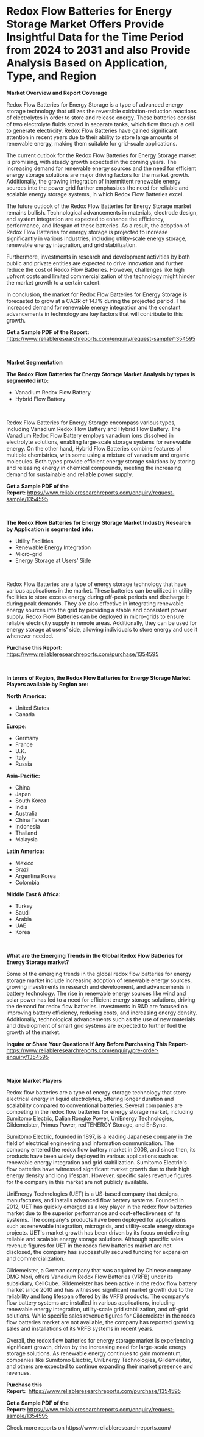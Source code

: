 <p><h1>Redox Flow Batteries for Energy Storage Market Offers Provide Insightful Data for the Time Period from 2024 to 2031 and also Provide Analysis Based on Application, Type, and Region</h1></p><p><strong>Market Overview and Report Coverage</strong></p>
<p><p>Redox Flow Batteries for Energy Storage is a type of advanced energy storage technology that utilizes the reversible oxidation-reduction reactions of electrolytes in order to store and release energy. These batteries consist of two electrolyte fluids stored in separate tanks, which flow through a cell to generate electricity. Redox Flow Batteries have gained significant attention in recent years due to their ability to store large amounts of renewable energy, making them suitable for grid-scale applications.</p><p>The current outlook for the Redox Flow Batteries for Energy Storage market is promising, with steady growth expected in the coming years. The increasing demand for renewable energy sources and the need for efficient energy storage solutions are major driving factors for the market growth. Additionally, the growing integration of intermittent renewable energy sources into the power grid further emphasizes the need for reliable and scalable energy storage systems, in which Redox Flow Batteries excel.</p><p>The future outlook of the Redox Flow Batteries for Energy Storage market remains bullish. Technological advancements in materials, electrode design, and system integration are expected to enhance the efficiency, performance, and lifespan of these batteries. As a result, the adoption of Redox Flow Batteries for energy storage is projected to increase significantly in various industries, including utility-scale energy storage, renewable energy integration, and grid stabilization.</p><p>Furthermore, investments in research and development activities by both public and private entities are expected to drive innovation and further reduce the cost of Redox Flow Batteries. However, challenges like high upfront costs and limited commercialization of the technology might hinder the market growth to a certain extent.</p><p>In conclusion, the market for Redox Flow Batteries for Energy Storage is forecasted to grow at a CAGR of 14.1% during the projected period. The increased demand for renewable energy integration and the constant advancements in technology are key factors that will contribute to this growth.</p></p>
<p><strong>Get a Sample PDF of the Report:</strong> <a href="https://www.reliableresearchreports.com/enquiry/request-sample/1354595">https://www.reliableresearchreports.com/enquiry/request-sample/1354595</a></p>
<p>&nbsp;</p>
<p><strong>Market Segmentation</strong></p>
<p><strong>The Redox Flow Batteries for Energy Storage Market Analysis by types is segmented into:</strong></p>
<p><ul><li>Vanadium Redox Flow Battery</li><li>Hybrid Flow Battery</li></ul></p>
<p>&nbsp;</p>
<p><p>Redox Flow Batteries for Energy Storage encompass various types, including Vanadium Redox Flow Battery and Hybrid Flow Battery. The Vanadium Redox Flow Battery employs vanadium ions dissolved in electrolyte solutions, enabling large-scale storage systems for renewable energy. On the other hand, Hybrid Flow Batteries combine features of multiple chemistries, with some using a mixture of vanadium and organic molecules. Both types provide efficient energy storage solutions by storing and releasing energy in chemical compounds, meeting the increasing demand for sustainable and reliable power supply.</p></p>
<p><strong>Get a Sample PDF of the Report:</strong>&nbsp;<a href="https://www.reliableresearchreports.com/enquiry/request-sample/1354595">https://www.reliableresearchreports.com/enquiry/request-sample/1354595</a></p>
<p>&nbsp;</p>
<p><strong>The Redox Flow Batteries for Energy Storage Market Industry Research by Application is segmented into:</strong></p>
<p><ul><li>Utility Facilities</li><li>Renewable Energy Integration</li><li>Micro-grid</li><li>Energy Storage at Users' Side</li></ul></p>
<p>&nbsp;</p>
<p><p>Redox Flow Batteries are a type of energy storage technology that have various applications in the market. These batteries can be utilized in utility facilities to store excess energy during off-peak periods and discharge it during peak demands. They are also effective in integrating renewable energy sources into the grid by providing a stable and consistent power supply. Redox Flow Batteries can be deployed in micro-grids to ensure reliable electricity supply in remote areas. Additionally, they can be used for energy storage at users' side, allowing individuals to store energy and use it whenever needed.</p></p>
<p><strong>Purchase this Report:</strong>&nbsp; <a href="https://www.reliableresearchreports.com/purchase/1354595">https://www.reliableresearchreports.com/purchase/1354595</a></p>
<p>&nbsp;</p>
<p><strong>In terms of Region, the Redox Flow Batteries for Energy Storage Market Players available by Region are:</strong></p>
<p>
    <p> <strong> North America: </strong>
        <ul>
            <li>United States</li>
            <li>Canada</li>
        </ul>
        </p> 
    <p> <strong> Europe: </strong>
        <ul>
            <li>Germany</li>
            <li>France</li>
            <li>U.K.</li>
            <li>Italy</li>
            <li>Russia</li>
        </ul>
        </p> 
    <p> <strong> Asia-Pacific: </strong>
        <ul>
            <li>China</li>
            <li>Japan</li>
            <li>South Korea</li>
            <li>India</li>
            <li>Australia</li>
            <li>China Taiwan</li>
            <li>Indonesia</li>
            <li>Thailand</li>
            <li>Malaysia</li>
        </ul>
        </p> 
    <p> <strong> Latin America: </strong>
        <ul>
            <li>Mexico</li>
            <li>Brazil</li>
            <li>Argentina Korea</li>
            <li>Colombia</li>
        </ul>
        </p> 
    <p> <strong> Middle East & Africa: </strong>
        <ul>
            <li>Turkey</li>
            <li>Saudi</li>
            <li>Arabia</li>
            <li>UAE</li>
            <li>Korea</li>
        </ul>
    </p>
    </p>
<p>&nbsp;</p>
<p><strong>What are the Emerging Trends in the Global Redox Flow Batteries for Energy Storage market?</strong></p>
<p><p>Some of the emerging trends in the global redox flow batteries for energy storage market include increasing adoption of renewable energy sources, growing investments in research and development, and advancements in battery technology. The rise in renewable energy sources like wind and solar power has led to a need for efficient energy storage solutions, driving the demand for redox flow batteries. Investments in R&D are focused on improving battery efficiency, reducing costs, and increasing energy density. Additionally, technological advancements such as the use of new materials and development of smart grid systems are expected to further fuel the growth of the market.</p></p>
<p><strong>Inquire or Share Your Questions If Any Before Purchasing This Report</strong>- <a href="https://www.reliableresearchreports.com/enquiry/pre-order-enquiry/1354595">https://www.reliableresearchreports.com/enquiry/pre-order-enquiry/1354595</a></p>
<p>&nbsp;</p>
<p><strong>Major Market Players</strong></p>
<p><p>Redox flow batteries are a type of energy storage technology that store electrical energy in liquid electrolytes, offering longer duration and scalability compared to conventional batteries. Several companies are competing in the redox flow batteries for energy storage market, including Sumitomo Electric, Dalian Rongke Power, UniEnergy Technologies, Gildemeister, Primus Power, redTENERGY Storage, and EnSync.</p><p>Sumitomo Electric, founded in 1897, is a leading Japanese company in the field of electrical engineering and information communication. The company entered the redox flow battery market in 2008, and since then, its products have been widely deployed in various applications such as renewable energy integration and grid stabilization. Sumitomo Electric's flow batteries have witnessed significant market growth due to their high energy density and long lifespan. However, specific sales revenue figures for the company in this market are not publicly available.</p><p>UniEnergy Technologies (UET) is a US-based company that designs, manufactures, and installs advanced flow battery systems. Founded in 2012, UET has quickly emerged as a key player in the redox flow batteries market due to the superior performance and cost-effectiveness of its systems. The company's products have been deployed for applications such as renewable integration, microgrids, and utility-scale energy storage projects. UET's market growth has been driven by its focus on delivering reliable and scalable energy storage solutions. Although specific sales revenue figures for UET in the redox flow batteries market are not disclosed, the company has successfully secured funding for expansion and commercialization.</p><p>Gildemeister, a German company that was acquired by Chinese company DMG Mori, offers Vanadium Redox Flow Batteries (VRFB) under its subsidiary, CellCube. Gildemeister has been active in the redox flow battery market since 2010 and has witnessed significant market growth due to the reliability and long lifespan offered by its VRFB products. The company's flow battery systems are installed in various applications, including renewable energy integration, utility-scale grid stabilization, and off-grid solutions. While specific sales revenue figures for Gildemeister in the redox flow batteries market are not available, the company has reported growing sales and installations of its VRFB systems in recent years.</p><p>Overall, the redox flow batteries for energy storage market is experiencing significant growth, driven by the increasing need for large-scale energy storage solutions. As renewable energy continues to gain momentum, companies like Sumitomo Electric, UniEnergy Technologies, Gildemeister, and others are expected to continue expanding their market presence and revenues.</p></p>
<p><strong>Purchase this Report:</strong>&nbsp;&nbsp;<a href="https://www.reliableresearchreports.com/purchase/1354595">https://www.reliableresearchreports.com/purchase/1354595</a></p>
<p></p>
<p><strong>Get a Sample PDF of the Report:</strong>&nbsp;<a href="https://www.reliableresearchreports.com/enquiry/request-sample/1354595">https://www.reliableresearchreports.com/enquiry/request-sample/1354595</a></p>
<p>Check more reports on https://www.reliableresearchreports.com/</p>